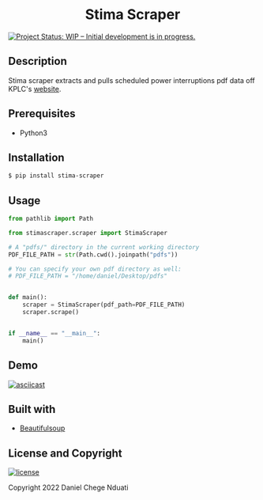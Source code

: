 <h1 align="center"><b>Stima Scraper</b></h1>

[![Project Status: WIP – Initial development is in progress.](https://www.repostatus.org/badges/latest/wip.svg)](https://github.com/DanNduati/Jokes_api)

## <b>Description</b>


Stima scraper extracts and pulls scheduled power interruptions pdf data off KPLC's [website](https://kplc.co.ke/category/view/50/planned-power-interruptions).

## <b>Prerequisites</b>
- Python3

## <b>Installation</b>
```bash
$ pip install stima-scraper
```

## <b>Usage</b>
```python
from pathlib import Path

from stimascraper.scraper import StimaScraper

# A "pdfs/" directory in the current working directory
PDF_FILE_PATH = str(Path.cwd().joinpath("pdfs"))

# You can specify your own pdf directory as well:
# PDF_FILE_PATH = "/home/daniel/Desktop/pdfs"


def main():
    scraper = StimaScraper(pdf_path=PDF_FILE_PATH)
    scraper.scrape()


if __name__ == "__main__":
    main()

```
## <b>Demo</b>
[![asciicast](https://asciinema.org/a/Wvq14B2GsrknPqCLUaRIvLS1F.svg)](https://asciinema.org/a/Wvq14B2GsrknPqCLUaRIvLS1F)

## <b>Built with</b>
- [Beautifulsoup](https://beautiful-soup-4.readthedocs.io/en/latest/)


## <b>License and Copyright</b>
[![license](https://img.shields.io/github/license/mashape/apistatus.svg?style=for-the-badge)](LICENSE)

Copyright 2022 Daniel Chege Nduati